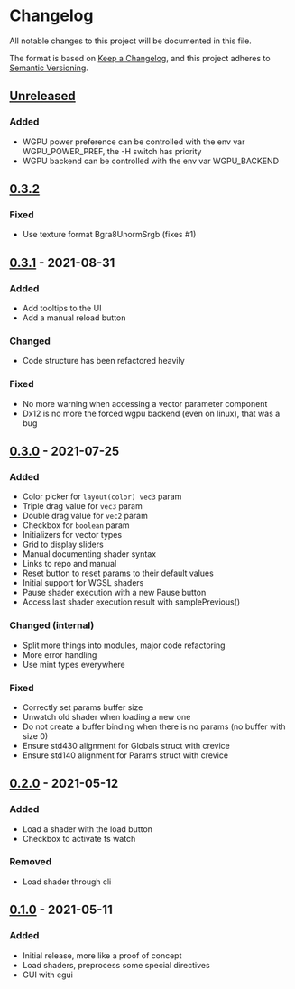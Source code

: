 # Changelog

All notable changes to this project will be documented in this file.

The format is based on [Keep a Changelog](https://keepachangelog.com/en/1.0.0/), and this project
adheres to [Semantic Versioning](https://semver.org/spec/v2.0.0.html).

## [Unreleased]

### Added

- WGPU power preference can be controlled with the env var WGPU_POWER_PREF, the -H switch has priority
- WGPU backend can be controlled with the env var WGPU_BACKEND

[Unreleased]: https://github.com/Gui-Yom/nuance/compare/v0.3.2...HEAD

## [0.3.2]

### Fixed

- Use texture format Bgra8UnormSrgb (fixes #1)

[0.3.2]: https://github.com/Gui-Yom/nuance/compare/v0.3.1...v0.3.2

## [0.3.1] - 2021-08-31

### Added

- Add tooltips to the UI
- Add a manual reload button

### Changed

- Code structure has been refactored heavily

### Fixed

- No more warning when accessing a vector parameter component
- Dx12 is no more the forced wgpu backend (even on linux), that was a bug

[0.3.1]: https://github.com/Gui-Yom/nuance/compare/v0.3.0...v0.3.1

## [0.3.0] - 2021-07-25

### Added

- Color picker for `layout(color) vec3` param
- Triple drag value for `vec3` param
- Double drag value for `vec2` param
- Checkbox for `boolean` param
- Initializers for vector types
- Grid to display sliders
- Manual documenting shader syntax
- Links to repo and manual
- Reset button to reset params to their default values
- Initial support for WGSL shaders
- Pause shader execution with a new Pause button
- Access last shader execution result with samplePrevious()

### Changed (internal)

- Split more things into modules, major code refactoring
- More error handling
- Use mint types everywhere

### Fixed

- Correctly set params buffer size
- Unwatch old shader when loading a new one
- Do not create a buffer binding when there is no params (no buffer with size 0)
- Ensure std430 alignment for Globals struct with crevice
- Ensure std140 alignment for Params struct with crevice

[0.3.0]: https://github.com/Gui-Yom/nuance/compare/v0.2.0...v0.3.0

## [0.2.0] - 2021-05-12

### Added

- Load a shader with the load button
- Checkbox to activate fs watch

### Removed

- Load shader through cli

[0.2.0]: https://github.com/Gui-Yom/nuance/compare/v0.1.0...v0.2.0

## [0.1.0] - 2021-05-11

### Added

- Initial release, more like a proof of concept
- Load shaders, preprocess some special directives
- GUI with egui

[0.1.0]: https://github.com/Gui-Yom/nuance/releases/tag/v0.1.0
